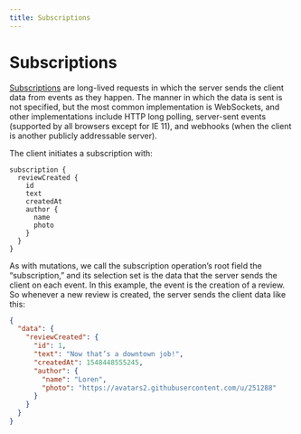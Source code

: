 ```yaml
---
title: Subscriptions
---
```


# Subscriptions

[Subscriptions](http://spec.graphql.org/draft/#sec-Subscription) are long-lived requests in which the server sends the client data from events as they happen. The manner in which the data is sent is not specified, but the most common implementation is WebSockets, and other implementations include HTTP long polling, server-sent events (supported by all browsers except for IE 11), and webhooks (when the client is another publicly addressable server). 

The client initiates a subscription with:

```gql
subscription {
  reviewCreated {
    id
    text
    createdAt
    author {
      name
      photo
    }
  }
}
```

As with mutations, we call the subscription operation’s root field the “subscription,” and its selection set is the data that the server sends the client on each event. In this example, the event is the creation of a review. So whenever a new review is created, the server sends the client data like this:

```json
{
  "data": {
    "reviewCreated": {
      "id": 1,
      "text": "Now that’s a downtown job!",
      "createdAt": 1548448555245,
      "author": {
        "name": "Loren",
        "photo": "https://avatars2.githubusercontent.com/u/251288"
      }
    }
  }
}
```